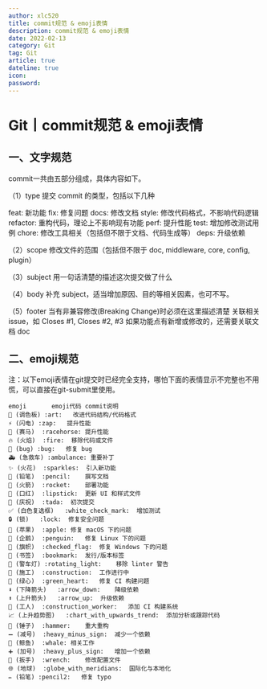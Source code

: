 ```yaml
---
author: xlc520
title: commit规范 & emoji表情
description: commit规范 & emoji表情
date: 2022-02-13
category: Git
tag: Git
article: true
dateline: true
icon: 
password: 
---
```


# Git丨commit规范 & emoji表情

## 一、文字规范
commit一共由五部分组成，具体内容如下。

（1）type
提交 commit 的类型，包括以下几种

feat: 新功能
fix: 修复问题
docs: 修改文档
style: 修改代码格式，不影响代码逻辑
refactor: 重构代码，理论上不影响现有功能
perf: 提升性能
test: 增加修改测试用例
chore: 修改工具相关（包括但不限于文档、代码生成等）
deps: 升级依赖

（2）scope
修改文件的范围（包括但不限于 doc, middleware, core, config, plugin）

（3）subject
用一句话清楚的描述这次提交做了什么

（4）body
补充 subject，适当增加原因、目的等相关因素，也可不写。

（5）footer
当有非兼容修改(Breaking Change)时必须在这里描述清楚
关联相关 issue，如 Closes #1, Closes #2, #3
如果功能点有新增或修改的，还需要关联文档 doc

## 二、emoji规范

注：以下emoji表情在git提交时已经完全支持，哪怕下面的表情显示不完整也不用慌，可以直接在git-submit里使用。

```
emoji		emoji代码	commit说明
🎨 (调色板)	:art:	改进代码结构/代码格式
⚡️ (闪电)	:zap:	提升性能
🐎 (赛马)	:racehorse:	提升性能
🔥 (火焰)	:fire:	移除代码或文件
🐛 (bug)	:bug:	修复 bug
🚑 (急救车)	:ambulance:	重要补丁
✨ (火花)	:sparkles:	引入新功能
📝 (铅笔)	:pencil:	撰写文档
🚀 (火箭)	:rocket:	部署功能
💄 (口红)	:lipstick:	更新 UI 和样式文件
🎉 (庆祝)	:tada:	初次提交
✅ (白色复选框)	:white_check_mark:	增加测试
🔒 (锁)	:lock:	修复安全问题
🍎 (苹果)	:apple:	修复 macOS 下的问题
🐧 (企鹅)	:penguin:	修复 Linux 下的问题
🏁 (旗帜)	:checked_flag:	修复 Windows 下的问题
🔖 (书签)	:bookmark:	发行/版本标签
🚨 (警车灯)	:rotating_light:	移除 linter 警告
🚧 (施工)	:construction:	工作进行中
💚 (绿心)	:green_heart:	修复 CI 构建问题
⬇️ (下降箭头)	:arrow_down:	降级依赖
⬆️ (上升箭头)	:arrow_up:	升级依赖
👷 (工人)	:construction_worker:	添加 CI 构建系统
📈 (上升趋势图)	:chart_with_upwards_trend:	添加分析或跟踪代码
🔨 (锤子)	:hammer:	重大重构
➖ (减号)	:heavy_minus_sign:	减少一个依赖
🐳 (鲸鱼)	:whale:	相关工作
➕ (加号)	:heavy_plus_sign:	增加一个依赖
🔧 (扳手)	:wrench:	修改配置文件
🌐 (地球)	:globe_with_meridians:	国际化与本地化
✏️ (铅笔)	:pencil2:	修复 typo
```